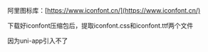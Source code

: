 阿里图标库：[https://www.iconfont.cn/](https://www.iconfont.cn/)

下载好iconfont压缩包后，提取iconfont.css和iconfont.ttf两个文件

因为uni-app引入不了